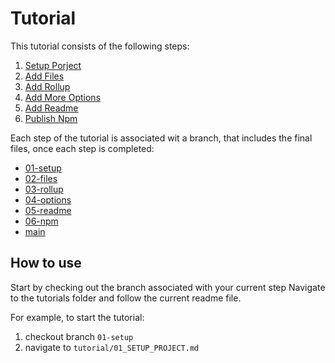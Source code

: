 # Tutorial

This tutorial consists of the following steps:

1. [Setup Porject](./tutorial/01_SETUP_PROJECT.md)
2. [Add Files](./tutorial/02_ADD_FILES.md)
3. [Add Rollup](./tutorial/03_ADD_ROLLUP.md)
4. [Add More Options](./tutorial/04_ADD_MORE_OPTIONS.md)
5. [Add Readme](./tutorial/05_ADD_README.md)
6. [Publish Npm](./tutorial/06_PUBLISH_NPM.md)

Each step of the tutorial is associated wit a branch, that includes the final files, once each step is completed:

- [01-setup](https://github.com/flashdesignory/css-library/tree/01-setup)
- [02-files](https://github.com/flashdesignory/css-library/tree/02-files)
- [03-rollup](https://github.com/flashdesignory/css-library/tree/03-rollup)
- [04-options](https://github.com/flashdesignory/css-library/tree/04-options)
- [05-readme](https://github.com/flashdesignory/css-library/tree/05-readme)
- [06-npm](https://github.com/flashdesignory/css-library/tree/06-npm)
- [main](https://github.com/flashdesignory/css-library/tree/main)

## How to use

Start by checking out the branch associated with your current step
Navigate to the tutorials folder and follow the current readme file.

For example, to start the tutorial:
1. checkout branch `01-setup`
2. navigate to `tutorial/01_SETUP_PROJECT.md`